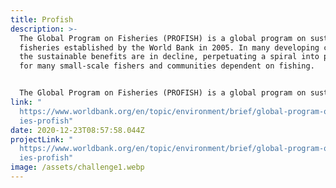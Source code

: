 ```yaml
---
title: Profish
description: >-
  The Global Program on Fisheries (PROFISH) is a global program on sustainable
  fisheries established by the World Bank in 2005. In many developing countries
  the sustainable benefits are in decline, perpetuating a spiral into poverty
  for many small-scale fishers and communities dependent on fishing.


  The Global Program on Fisheries (PROFISH) is a global program on sustainable fisheries established by the World Bank in 2005. In many developing countries the sustainable benefits are in decline, perpetuating a spiral into poverty for many small-scale fishers and communities dependent on fishing.
link: "
  https://www.worldbank.org/en/topic/environment/brief/global-program-on-fisher\
  ies-profish"
date: 2020-12-23T08:57:58.044Z
projectLink: "
  https://www.worldbank.org/en/topic/environment/brief/global-program-on-fisher\
  ies-profish"
image: /assets/challenge1.webp
---
```

